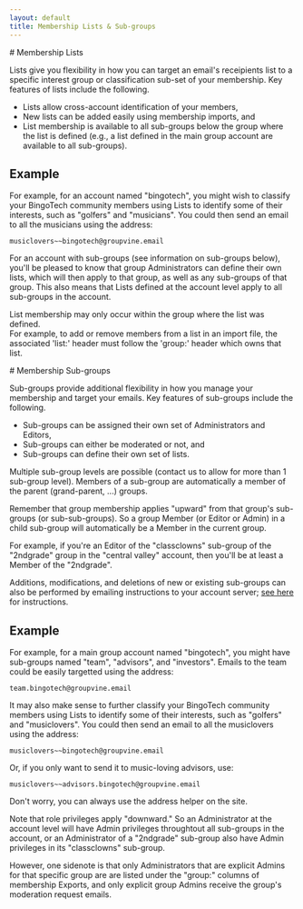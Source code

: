 ```yaml
---
layout: default
title: Membership Lists & Sub-groups
---
```


<div id="membership-lists"> </div>
# Membership Lists

Lists give you flexibility in how you can target an email's
receipients list to a specific interest group or classification
sub-set of your membership.  Key features of lists include the
following.

* Lists allow cross-account identification of your members,
* New lists can be added easily using membership imports, and
* List membership is available to all sub-groups below the group where
  the list is defined (e.g., a list defined in the main group account
  are available to all sub-groups).

## Example

For example, for an account named "bingotech", you might wish to
classify your BingoTech community members using Lists to identify some of
their interests, such as "golfers" and "musicians".  You could then
send an email to all the musicians using the address:

```
musiclovers~~bingotech@groupvine.email
```

<div class="adv">

For an account with sub-groups (see information on sub-groups below),
you'll be pleased to know that group Administrators can define their
own lists, which will then apply to that group, as well as any
sub-groups of that group.  This also means that Lists defined at the
account level apply to all sub-groups in the account.

</div>

<div class="support">

List membership may only occur within the group where the list was defined.  
For example, to add or remove members from a list in an import file, the
associated 'list:' header must follow the 'group:' header which owns that list.

</div>

<div id="membership-subgroups"> </div>
# Membership Sub-groups

Sub-groups provide additional flexibility in how you manage your
membership and target your emails.  Key features of sub-groups include
the following.

* Sub-groups can be assigned their own set of Administrators and Editors,
* Sub-groups can either be moderated or not, and
* Sub-groups can define their own set of lists.

Multiple sub-group levels are possible (contact us to allow for more
than 1 sub-group level).  Members of a sub-group are automatically a
member of the parent (grand-parent, ...) groups.

<div class="support"> 
Remember that group membership applies "upward" from that group's
sub-groups (or sub-sub-groups).  So a group Member (or Editor or
Admin) in a child sub-group will automatically be a Member in the
current group.

For example, if you're an Editor of the "classclowns" sub-group of the
"2ndgrade" group in the "central valley" account, then you'll be at
least a Member of the "2ndgrade".
</div>

<div class="adv">  <!-- START ADVANCED -->

Additions, modifications, and deletions of new or existing sub-groups
can also be performed by emailing instructions to your account server; 
[see here](./emailactions[LINK-QARGS]) for instructions.


</div>  <!-- END ADVANCED -->



## Example

For example, for a main group account named "bingotech", you might
have sub-groups named "team", "advisors", and "investors".  Emails to
the team could be easily targetted using the address:

```
team.bingotech@groupvine.email
```

It may also make sense to further classify your BingoTech community
members using Lists to identify some of their interests, such as
"golfers" and "musiclovers".  You could then send an email to all the
musiclovers using the address:

```
musiclovers~~bingotech@groupvine.email
```

Or, if you only want to send it to music-loving advisors, use:

```
musiclovers~~advisors.bingotech@groupvine.email
```

Don't worry, you can always use the address helper on the site.

<div class="adv">
Note that role privileges apply "downward." So an
Administrator at the account level will have Admin privileges
throughtout all sub-groups in the account, or an Administrator of a
"2ndgrade" sub-group also have Admin privileges in its "classclowns"
sub-group.   

However, one sidenote is that only Administrators that are explicit
Admins for that specific group are are listed under the "group:"
columns of membership Exports, and only explicit group Admins receive
the group's moderation request emails.
</div>

